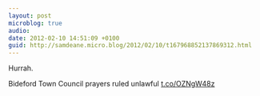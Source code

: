 ```yaml
---
layout: post
microblog: true
audio: 
date: 2012-02-10 14:51:09 +0100
guid: http://samdeane.micro.blog/2012/02/10/t167968852137869312.html
---
```

Hurrah.

Bideford Town Council prayers ruled unlawful [t.co/OZNgW48z](http://t.co/OZNgW48z)
